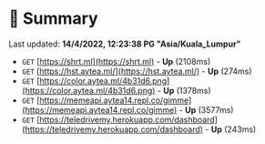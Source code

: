# 📖 Summary
Last updated: **14/4/2022, 12:23:38 PG "Asia/Kuala_Lumpur"**

- `GET` [https://shrt.ml](https://shrt.ml) - **Up** (2108ms)
- `GET` [https://hst.aytea.ml/](https://hst.aytea.ml/) - **Up** (274ms)
- `GET` [https://color.aytea.ml/4b31d6.png](https://color.aytea.ml/4b31d6.png) - **Up** (1378ms)
- `GET` [https://memeapi.aytea14.repl.co/gimme](https://memeapi.aytea14.repl.co/gimme) - **Up** (3577ms)
- `GET` [https://teledrivemy.herokuapp.com/dashboard](https://teledrivemy.herokuapp.com/dashboard) - **Up** (243ms)
